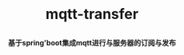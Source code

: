 
<h1 align="center" style="margin: 30px 0 30px; font-weight: bold;">mqtt-transfer</h1>
<h4 align="center">基于spring'boot集成mqtt进行与服务器的订阅与发布</h4>
